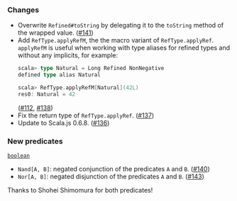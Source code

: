 ### Changes

* Overwrite `Refined#toString` by delegating it to the `toString`
  method of the wrapped value. ([#141])
* Add `RefType.applyRefM`, the the macro variant of `RefType.applyRef`.
  `applyRefM` is useful when working with type aliases for refined
  types and without any implicits, for example:
  ```scala
  scala> type Natural = Long Refined NonNegative
  defined type alias Natural

  scala> RefType.applyRefM[Natural](42L)
  res0: Natural = 42
  ```
  ([#112], [#138])
* Fix the return type of `RefType.applyRef`. ([#137])
* Update to Scala.js 0.6.8. ([#136])

### New predicates

[`boolean`](https://github.com/fthomas/refined/blob/v0.3.8/core/shared/src/main/scala/eu/timepit/refined/boolean.scala)

* `Nand[A, B]`: negated conjunction of the predicates `A` and `B`. ([#140])
* `Nor[A, B]`: negated disjunction of the predicates `A` and `B`. ([#143])

Thanks to Shohei Shimomura for both predicates!

[#112]: https://github.com/fthomas/refined/issues/112
[#136]: https://github.com/fthomas/refined/pull/136
[#137]: https://github.com/fthomas/refined/pull/137
[#138]: https://github.com/fthomas/refined/pull/138
[#140]: https://github.com/fthomas/refined/pull/140
[#141]: https://github.com/fthomas/refined/pull/141
[#143]: https://github.com/fthomas/refined/pull/143
